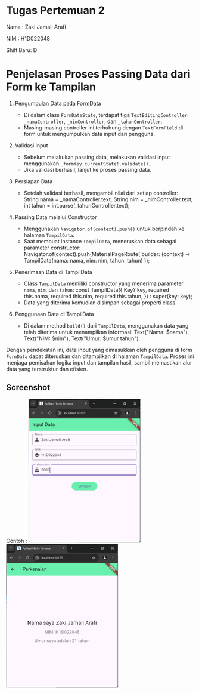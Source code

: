 # Tugas Pertemuan 2

Nama : Zaki Jamali Arafi

NIM : H1D022048

Shift Baru: D

# Penjelasan Proses Passing Data dari Form ke Tampilan

1. Pengumpulan Data pada FormData
    - Di dalam class `FormDataState`, terdapat tiga `TextEditingController`: `_namaController`, `_nimController`, dan `_tahunController`.
    - Masing-masing controller ini terhubung dengan `TextFormField` di form untuk mengumpulkan data input dari pengguna.

2. Validasi Input
    - Sebelum melakukan passing data, melakukan validasi input menggunakan `_formKey.currentState!.validate()`.
    - Jika validasi berhasil, lanjut ke proses passing data.

3. Persiapan Data
    - Setelah validasi berhasil, mengambil nilai dari setiap controller:
      String nama = _namaController.text;
      String nim = _nimController.text;
      int tahun = int.parse(_tahunController.text);
      

4. Passing Data melalui Constructor
    - Menggunakan `Navigator.of(context).push()` untuk berpindah ke halaman `TampilData`.
    - Saat membuat instance `TampilData`, meneruskan data sebagai parameter constructor:
      Navigator.of(context).push(MaterialPageRoute(
        builder: (context) => TampilData(nama: nama, nim: nim, tahun: tahun)
      ));


5. Penerimaan Data di TampilData
    - Class `TampilData` memiliki constructor yang menerima parameter `nama`, `nim`, dan `tahun`:
      const TampilData({
        Key? key,
        required this.nama,
        required this.nim,
        required this.tahun,
      }) : super(key: key);
    - Data yang diterima kemudian disimpan sebagai properti class.

6. Penggunaan Data di TampilData
    - Di dalam method `build()` dari `TampilData`, menggunakan data yang telah diterima untuk menampilkan informasi:
      Text("Nama: $nama"),
      Text("NIM: $nim"),
      Text("Umur: $umur tahun"),

Dengan pendekatan ini, data input yang dimasukkan oleh pengguna di form `FormData` dapat diteruskan dan ditampilkan di halaman `TampilData`. Proses ini menjaga pemisahan logika input dan tampilan hasil, sambil memastikan alur data yang terstruktur dan efisien.
## Screenshot
Contoh :
<img src="form.png" alt="form" width="300"/>
<img src="hasil.png" alt="hasil" width="300"/>

